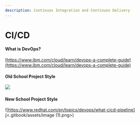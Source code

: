 ```yaml
---
description: Continuos Integration and Continuos Delivery
---
```


# CI/CD

#### What is DevOps? <a href="#workflows" id="workflows"></a>

[https://www.ibm.com/cloud/learn/devops-a-complete-guide](https://www.ibm.com/cloud/learn/devops-a-complete-guide)

#### Old School Project Style <a href="#workflows" id="workflows"></a>

![](https://lh6.googleusercontent.com/LPdRSLmnriIfseQ-iJzLZgbihQXy0pC-nPdyg4ykMhq2aKt3FH1\_CII9zVIg69vX6GskLpG5TljOCuSsD\_Xk\_8YrVZvhMT6eUcYqg9FKA2zGSgPSTAzHZvo8FkfrnhBFmFbv6sPZ66Pa)

#### New School Project Style <a href="#workflows" id="workflows"></a>

![https://www.redhat.com/en/topics/devops/what-cicd-pipeline](<.gitbook/assets/image (1).png>)
